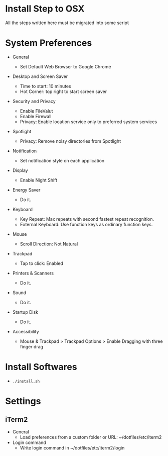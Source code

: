 # Install Step to OSX

All the steps written here must be migrated into some script

# System Preferences

* General
  * Set Default Web Browser to Google Chrome
* Desktop and Screen Saver
  * Time to start: 10 minutes
  * Hot Corner: top right to start screen saver
* Security and Privacy
  * Enable FileValut
  * Enable Firewall
  * Privacy: Enable location service only to preferred system services
* Spotlight
  * Privacy: Remove noisy directories from Spotlight
* Notification
  * Set notification style on each application
* Display
  * Enable Night Shift
* Energy Saver
  * Do it.
* Keyboard
  * Key Repeat: Max repeats with second fastest repeat recognition.
  * External Keyboard: Use function keys as ordinary function keys.
* Mouse
  * Scroll Direction: Not Natural
* Trackpad
  * Tap to click: Enabled
* Printers & Scanners
  * Do it.
* Sound
  * Do it.
* Startup Disk
  * Do it.

* Accessibility
  * Mouse & Trackpad > Trackpad Options > Enable Dragging with three finger drag

# Install Softwares

* `./install.sh`

# Settings

## iTerm2

* General
  * Load preferences from a custom folder or URL: ~/dotfiles/etc/iterm2
* Login command
  * Write login command in ~/dotfiles/etc/iterm2/login
